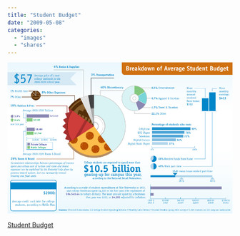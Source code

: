 ```yaml
---
title: "Student Budget"
date: "2009-05-08"
categories: 
  - "images"
  - "shares"
---
```


![](images/4wnP83SaFn89ybelNyn0CB2Yo1_1280.jpg)

[Student Budget](http://www.westwood.edu/resources/student-budget/)
